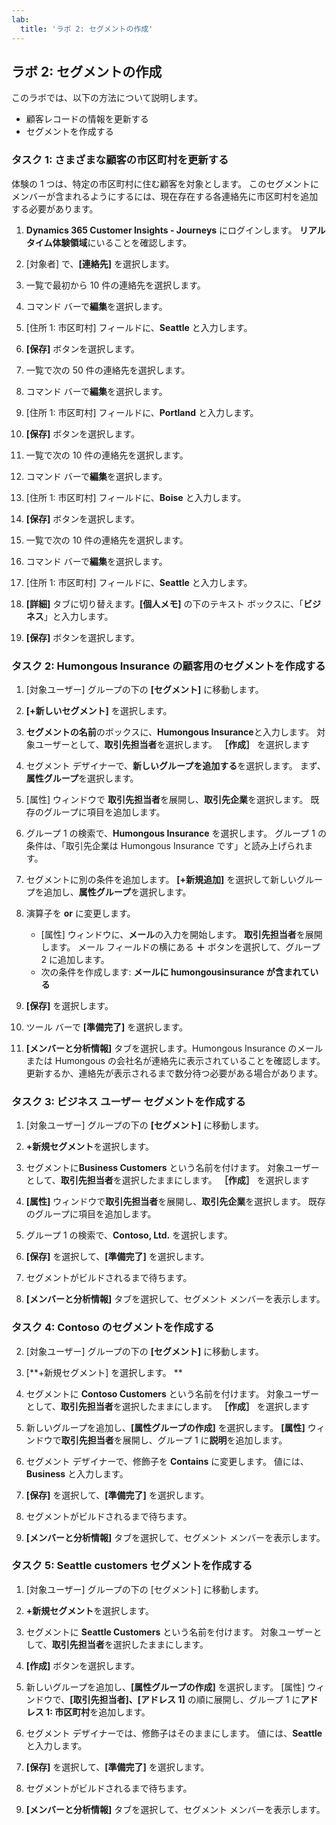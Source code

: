 ```yaml
---
lab:
  title: 'ラボ 2: セグメントの作成'
---
```


## ラボ 2: セグメントの作成 

このラボでは、以下の方法について説明します。
- 顧客レコードの情報を更新する
- セグメントを作成する 

### タスク 1: さまざまな顧客の市区町村を更新する

体験の 1 つは、特定の市区町村に住む顧客を対象とします。 このセグメントにメンバーが含まれるようにするには、現在存在する各連絡先に市区町村を追加する必要があります。

1. **Dynamics 365 Customer Insights - Journeys** にログインします。 **リアルタイム体験領域**にいることを確認します。

1. [対象者] で、**[連絡先]** を選択します。

1. 一覧で最初から 10 件の連絡先を選択します。 

1. コマンド バーで**編集**を選択します。

1. [住所 1: 市区町村] フィールドに、**Seattle** と入力します。

1. **[保存]** ボタンを選択します。

1. 一覧で次の 50 件の連絡先を選択します。

1. コマンド バーで**編集**を選択します。

1. [住所 1: 市区町村] フィールドに、**Portland** と入力します。

1. **[保存]** ボタンを選択します。

1. 一覧で次の 10 件の連絡先を選択します。

1. コマンド バーで**編集**を選択します。

1. [住所 1: 市区町村] フィールドに、**Boise** と入力します。

1. **[保存]** ボタンを選択します。

1. 一覧で次の 10 件の連絡先を選択します。

1. コマンド バーで**編集**を選択します。

1. [住所 1: 市区町村] フィールドに、**Seattle** と入力します。

1. **[詳細]** タブに切り替えます。**[個人メモ]** の下のテキスト ボックスに、「**ビジネス**」と入力します。

1. **[保存]** ボタンを選択します。

### タスク 2: Humongous Insurance の顧客用のセグメントを作成する

1. [対象ユーザー] グループの下の **[セグメント]** に移動します。

1. **[+新しいセグメント]** を選択します。

1. **セグメントの名前**のボックスに、**Humongous Insurance**と入力します。 対象ユーザーとして、**取引先担当者**を選択します。 **［作成］** を選択します

1. セグメント デザイナーで、**新しいグループを追加する**を選択します。 まず、**属性グループ**を選択します。

1. [属性] ウィンドウで **取引先担当者**を展開し、**取引先企業**を選択します。 既存のグループに項目を追加します。

1. グループ 1 の検索で、**Humongous Insurance** を選択します。 グループ 1 の条件は、「取引先企業は Humongous Insurance です」と読み上げられます。

1. セグメントに別の条件を追加します。 **[+新規追加]** を選択して新しいグループを追加し、**属性グループ**を選択します。

1. 演算子を **or** に変更します。
    - [属性] ウィンドウに、**メール**の入力を開始します。 **取引先担当者**を展開します。 メール フィールドの横にある **＋** ボタンを選択して、グループ 2 に追加します。
    - 次の条件を作成します: **メールに humongousinsurance が含まれている**

1. **[保存]** を選択します。

1. ツール バーで **[準備完了]** を選択します。

1. **[メンバーと分析情報]** タブを選択します。Humongous Insurance のメールまたは Humongous の会社名が連絡先に表示されていることを確認します。 更新するか、連絡先が表示されるまで数分待つ必要がある場合があります。

### タスク 3: ビジネス ユーザー セグメントを作成する

1. [対象ユーザー] グループの下の **[セグメント]** に移動します。

1. **+新規セグメント**を選択します。

1. セグメントに**Business Customers** という名前を付けます。 対象ユーザーとして、**取引先担当者**を選択したままにします。 **［作成］** を選択します

1. **[属性]** ウィンドウで**取引先担当者**を展開し、**取引先企業**を選択します。 既存のグループに項目を追加します。

1. グループ 1 の検索で、**Contoso, Ltd.** を選択します。

1. **[保存]** を選択して、**[準備完了]** を選択します。

1. セグメントがビルドされるまで待ちます。

1. **[メンバーと分析情報]** タブを選択して、セグメント メンバーを表示します。

### タスク 4: Contoso のセグメントを作成する  
2.  [対象ユーザー] グループの下の **[セグメント]** に移動します。 

3.  [**+新規セグメント] を選択します。 **

4.  セグメントに **Contoso Customers** という名前を付けます。 対象ユーザーとして、**取引先担当者**を選択したままにします。 **［作成］** を選択します

5.  新しいグループを追加し、**[属性グループの作成]** を選択します。 **[属性]** ウィンドウで**取引先担当者**を展開し、グループ 1 に**説明**を追加します。 

6.  セグメント デザイナーで、修飾子を **Contains** に変更します。 値には、**Business** と入力します。

7.  **[保存]** を選択して、**[準備完了]** を選択します。 

8.  セグメントがビルドされるまで待ちます。 

9.  **[メンバーと分析情報]** タブを選択して、セグメント メンバーを表示します。 


### タスク 5: Seattle customers セグメントを作成する
1. [対象ユーザー] グループの下の [セグメント] に移動します。

1. **+新規セグメント**を選択します。

1. セグメントに **Seattle Customers** という名前を付けます。 対象ユーザーとして、**取引先担当者**を選択したままにします。

1. **[作成]** ボタンを選択します。

1. 新しいグループを追加し、**[属性グループの作成]** を選択します。 [属性] ウィンドウで、**[取引先担当者]、[アドレス 1]** の順に展開し、グループ 1 に**アドレス 1: 市区町村**を追加します。

1. セグメント デザイナーでは、修飾子はそのままにします。 値には、**Seattle** と入力します。

1. **[保存]** を選択して、**[準備完了]** を選択します。

1. セグメントがビルドされるまで待ちます。

1. **[メンバーと分析情報]** タブを選択して、セグメント メンバーを表示します。
